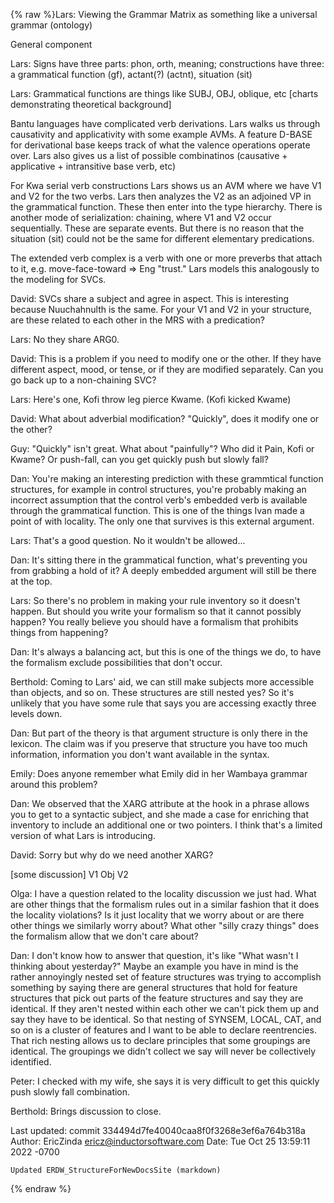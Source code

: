 {% raw %}Lars: Viewing the Grammar Matrix as something like a universal grammar
(ontology)

General component

Lars: Signs have three parts: phon, orth, meaning; constructions have
three: a grammatical function (gf), actant(?) (actnt), situation (sit)

Lars: Grammatical functions are things like SUBJ, OBJ, oblique, etc
\[charts demonstrating theoretical background\]

Bantu languages have complicated verb derivations. Lars walks us through
causativity and applicativity with some example AVMs. A feature D-BASE
for derivational base keeps track of what the valence operations operate
over. Lars also gives us a list of possible combinatinos (causative +
applicative + intransitive base verb, etc)

For Kwa serial verb constructions Lars shows us an AVM where we have V1
and V2 for the two verbs. Lars then analyzes the V2 as an adjoined VP in
the grammatical function. These then enter into the type hierarchy.
There is another mode of serialization: chaining, where V1 and V2 occur
sequentially. These are separate events. But there is no reason that the
situation (sit) could not be the same for different elementary
predications.

The extended verb complex is a verb with one or more preverbs that
attach to it, e.g. move-face-toward =&gt; Eng "trust." Lars models this
analogously to the modeling for SVCs.

David: SVCs share a subject and agree in aspect. This is interesting
because Nuuchahnulth is the same. For your V1 and V2 in your structure,
are these related to each other in the MRS with a predication?

Lars: No they share ARG0.

David: This is a problem if you need to modify one or the other. If they
have different aspect, mood, or tense, or if they are modified
separately. Can you go back up to a non-chaining SVC?

Lars: Here's one, Kofi throw leg pierce Kwame. (Kofi kicked Kwame)

David: What about adverbial modification? "Quickly", does it modify one
or the other?

Guy: "Quickly" isn't great. What about "painfully"? Who did it Pain,
Kofi or Kwame? Or push-fall, can you get quickly push but slowly fall?

Dan: You're making an interesting prediction with these grammtical
function structures, for example in control structures, you're probably
making an incorrect assumption that the control verb's embedded verb is
available through the grammatical function. This is one of the things
Ivan made a point of with locality. The only one that survives is this
external argument.

Lars: That's a good question. No it wouldn't be allowed...

Dan: It's sitting there in the grammatical function, what's preventing
you from grabbing a hold of it? A deeply embedded argument will still be
there at the top.

Lars: So there's no problem in making your rule inventory so it doesn't
happen. But should you write your formalism so that it cannot possibly
happen? You really believe you should have a formalism that prohibits
things from happening?

Dan: It's always a balancing act, but this is one of the things we do,
to have the formalism exclude possibilities that don't occur.

Berthold: Coming to Lars' aid, we can still make subjects more
accessible than objects, and so on. These structures are still nested
yes? So it's unlikely that you have some rule that says you are
accessing exactly three levels down.

Dan: But part of the theory is that argument structure is only there in
the lexicon. The claim was if you preserve that structure you have too
much information, information you don't want available in the syntax.

Emily: Does anyone remember what Emily did in her Wambaya grammar around
this problem?

Dan: We observed that the XARG attribute at the hook in a phrase allows
you to get to a syntactic subject, and she made a case for enriching
that inventory to include an additional one or two pointers. I think
that's a limited version of what Lars is introducing.

David: Sorry but why do we need another XARG?

\[some discussion\] V1 Obj V2

Olga: I have a question related to the locality discussion we just had.
What are other things that the formalism rules out in a similar fashion
that it does the locality violations? Is it just locality that we worry
about or are there other things we similarly worry about? What other
"silly crazy things" does the formalism allow that we don't care about?

Dan: I don't know how to answer that question, it's like "What wasn't I
thinking about yesterday?" Maybe an example you have in mind is the
rather annoyingly nested set of feature structures was trying to
accomplish something by saying there are general structures that hold
for feature structures that pick out parts of the feature structures and
say they are identical. If they aren't nested within each other we can't
pick them up and say they have to be identical. So that nesting of
SYNSEM, LOCAL, CAT, and so on is a cluster of features and I want to be
able to declare reentrencies. That rich nesting allows us to declare
principles that some groupings are identical. The groupings we didn't
collect we say will never be collectively identified.

Peter: I checked with my wife, she says it is very difficult to get this
quickly push slowly fall combination.

Berthold: Brings discussion to close.

Last updated: commit 334494d7fe40040caa8f0f3268e3ef6a764b318a
Author: EricZinda <ericz@inductorsoftware.com>
Date:   Tue Oct 25 13:59:11 2022 -0700

    Updated ERDW_StructureForNewDocsSite (markdown)
{% endraw %}